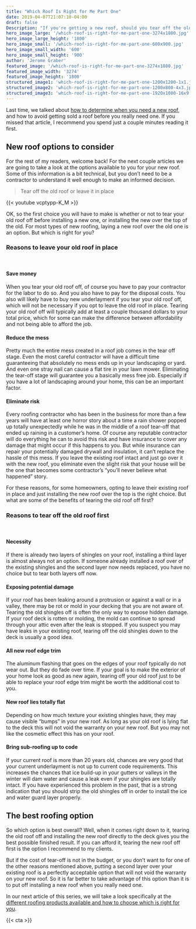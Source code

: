 ```yaml
---
title: "Which Roof Is Right for Me Part One"
date: 2019-04-07T21:07:10-04:00
draft: false
Description: "If you're getting a new roof, should you tear off the old roof or leave it on and roof over it?"
hero_image_large: '/which-roof-is-right-for-me-part-one-3274x1800.jpg'
hero_image_large_height: '1800'
hero_image_small: '/which-roof-is-right-for-me-part-one-600x900.jpg'
hero_image_small_width: '600'
hero_image_small_height: '900'
author: 'Jerome Graber'
featured_image: '/which-roof-is-right-for-me-part-one-3274x1800.jpg'
featured_image_width: '3274'
featured_image_height: '1800'
structured_image1: 'which-roof-is-right-for-me-part-one-1200x1200-1x1.jpg'
structured_image2: 'which-roof-is-right-for-me-part-one-1200x800-4x3.jpg'
structured_image3: 'which-roof-is-right-for-me-part-one-1920x1080-16x9.jpg'
---
```


Last time, we talked about [how to determine when you need a new roof](/blog/do-i-need-a-new-roof-and-how-to-avoid-scams/), and how to avoid getting sold a roof before you really need one. If you missed that article, I recommend you spend just a couple minutes reading it first. 

## New roof options to consider 

For the rest of my readers, welcome back! For the next couple articles we are going to take a look at the options available to you for your new roof. Some of this information is a bit technical, but you don’t need to be a contractor to understand it well enough to make an informed decision.

> Tear off the old roof or leave it in place

{{< youtube vcptypp-K_M >}}

OK, so the first choice you will have to make is whether or not to tear your old roof off before installing a new one, or installing the new over the top of the old. For most types of new roofing, laying a new roof over the old one is an option. But which is right for you?

### Reasons to leave your old roof in place
<br>

#### Save money

When you tear your old roof off, of course you have to pay your contractor for the labor to do so. And you also have to pay for the disposal costs. You also will likely have to buy new underlayment if you tear your old roof off, which will not be necessary if you opt to leave the old roof in place. Tearing your old roof off will typically add at least a couple thousand dollars to your total price, which for some can make the difference between affordability and not being able to afford the job.

#### Reduce the mess

Pretty much the entire mess created in a roof job comes in the tear off stage. Even the most careful contractor will have a difficult time guaranteeing that absolutely no mess ends up in your landscaping or yard. And even one stray nail can cause a flat tire in your lawn mower. Eliminating the tear-off stage will guarantee you a basically mess free job. Especially if you have a lot of landscaping around your home, this can be an important factor.

#### Eliminate risk

Every roofing contractor who has been in the business for more than a few years will have at least one horror story about a time a rain shower popped up totally unexpectedly while he was in the middle of a roof tear-off that ended up raining in a customer’s home. Of course any reputable contractor will do everything he can to avoid this risk and have insurance to cover any damage that might occur if this happens to you. But while insurance can repair your potentially damaged drywall and insulation, it can’t replace the hassle of this mess. If you leave the existing roof intact and just go over it with the new roof, you eliminate even the slight risk that your house will be the one that becomes some contractor’s “you’ll never believe what happened” story.

For these reasons, for some homeowners, opting to leave their existing roof in place and just installing the new roof over the top is the right choice. But what are some of the benefits of tearing the old roof off first?

### Reasons to tear off the old roof first
<br>

#### Necessity

If there is already two layers of shingles on your roof, installing a third layer is almost always not an option. If someone already installed a roof over of the existing shingles and the second layer now needs replaced, you have no choice but to tear both layers off now.

#### Exposing potential damage 

If your roof has been leaking around a protrusion or against a wall or in a valley, there may be rot or mold in your decking that you are not aware of. Tearing the old shingles off is often the only way to expose hidden damage. If your roof deck is rotten or molding, the mold can continue to spread through your attic even after the leak is stopped. If you suspect you may have leaks in your existing roof, tearing off the old shingles down to the deck is usually a good idea.

#### All new roof edge trim 

The aluminum flashing that goes on the edges of your roof typically do not wear out. But they do fade over time. If your goal is to make the exterior of your home look as good as new again, tearing off your old roof just to be able to replace your roof edge trim might be worth the additional cost to you.
 
#### New roof lies totally flat

Depending on how much texture your existing shingles have, they may cause visible “bumps” in your new roof. As long as your old roof is lying flat to the deck this will not void the warranty on your new roof. But you may not like the cosmetic effect this has on your roof.

#### Bring sub-roofing up to code 

If your current roof is more than 20 years old, chances are very good that your current underlayment is not up to current code requirements. This increases the chances that ice build-up in your gutters or valleys in the winter will dam water and cause a leak even if your shingles are totally intact. If you have experienced this problem in the past, that is a strong indication that you should strip the old shingles off in order to install the ice and water guard layer properly.

## The best roofing option 


So which option is best overall? Well, when it comes right down to it, tearing the old roof off and installing the new roof directly to the deck gives you the best possible finished result. If you can afford it, tearing the new roof off first is the option I recommend to my clients.

But if the cost of tear-off is not in the budget, or you don’t want to for one of the other reasons mentioned above, putting a second layer over your existing roof is a perfectly acceptable option that will not void the warranty on your new roof. So it is far better to take advantage of this option than it is to put off installing a new roof when you really need one.

In our next article of this series, we will take a look specifically at the [different roofing products available and how to choose which is right for you](/blog/which-roof-is-right-for-me-part-two/).


{{< cta >}}
